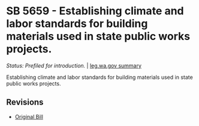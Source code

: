# SB 5659 - Establishing climate and labor standards for building materials used in state public works projects.
*Status: Prefiled for introduction.* | [leg.wa.gov summary](https://app.leg.wa.gov/billsummary?BillNumber=5659&Year=2021)

Establishing climate and labor standards for building materials used in state public works projects.

## Revisions
* [Original Bill](1/)
